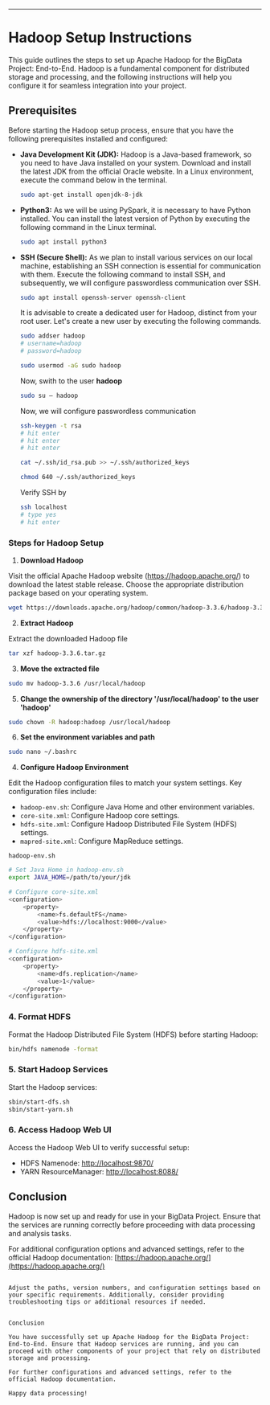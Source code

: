 ---

# Hadoop Setup Instructions

This guide outlines the steps to set up Apache Hadoop for the BigData Project: End-to-End. Hadoop is a fundamental component for distributed storage and processing, and the following instructions will help you configure it for seamless integration into your project.

## Prerequisites

Before starting the Hadoop setup process, ensure that you have the following prerequisites installed and configured:

- **Java Development Kit (JDK):** Hadoop is a Java-based framework, so you need to have Java installed on your system. Download and install the latest JDK from the official Oracle website. In a Linux environment, execute the command below in the terminal.
   ```bash
   sudo apt-get install openjdk-8-jdk
   ```
   
- **Python3:** As we will be using PySpark, it is necessary to have Python installed. You can install the latest version of Python by executing the following command in the Linux terminal.
   ```bash
   sudo apt install python3
   ```

- **SSH (Secure Shell):** As we plan to install various services on our local machine, establishing an SSH connection is essential for communication with them. Execute the following command to install SSH, and subsequently, we will configure passwordless communication over SSH.
    ```bash
   sudo apt install openssh-server openssh-client
   ```
   It is advisable to create a dedicated user for Hadoop, distinct from your root user. Let's create a new user by executing the following commands.
   ```bash
   sudo addser hadoop
   # username=hadoop
   # password=hadoop
   ```
   ```bash
   sudo usermod -aG sudo hadoop
   ```
   Now, swith to the user **hadoop**
   ```bash
   sudo su – hadoop
   ```
   Now, we will configure passwordless communication
   ```bash
   ssh-keygen -t rsa
   # hit enter 
   # hit enter 
   # hit enter
   ```
   ```bash
   cat ~/.ssh/id_rsa.pub >> ~/.ssh/authorized_keys
   ```
   ```bash
   chmod 640 ~/.ssh/authorized_keys
   ```
   Verify SSH by
   ```bash
   ssh localhost
   # type yes 
   # hit enter
   ```


### Steps for Hadoop Setup
1. **Download Hadoop**

Visit the official Apache Hadoop website (https://hadoop.apache.org/) to download the latest stable release. Choose the appropriate distribution package based on your operating system.
```bash
wget https://downloads.apache.org/hadoop/common/hadoop-3.3.6/hadoop-3.3.6.tar.gz
```


2. **Extract Hadoop**

Extract the downloaded Hadoop file
```bash
tar xzf hadoop-3.3.6.tar.gz
```

3. **Move the extracted file**
```bash
sudo mv hadoop-3.3.6 /usr/local/hadoop
```

5. **Change the ownership of the directory '/usr/local/hadoop' to the user 'hadoop'**
```bash
sudo chown -R hadoop:hadoop /usr/local/hadoop
```

6. **Set the environment variables and path**
```bash
sudo nano ~/.bashrc
```
 
4. **Configure Hadoop Environment**

Edit the Hadoop configuration files to match your system settings. Key configuration files include:

- `hadoop-env.sh`: Configure Java Home and other environment variables.
- `core-site.xml`: Configure Hadoop core settings.
- `hdfs-site.xml`: Configure Hadoop Distributed File System (HDFS) settings.
- `mapred-site.xml`: Configure MapReduce settings.

`hadoop-env.sh`
```bash
# Set Java Home in hadoop-env.sh
export JAVA_HOME=/path/to/your/jdk

# Configure core-site.xml
<configuration>
    <property>
        <name>fs.defaultFS</name>
        <value>hdfs://localhost:9000</value>
    </property>
</configuration>

# Configure hdfs-site.xml
<configuration>
    <property>
        <name>dfs.replication</name>
        <value>1</value>
    </property>
</configuration>
```

### 4. Format HDFS

Format the Hadoop Distributed File System (HDFS) before starting Hadoop:

```bash
bin/hdfs namenode -format
```

### 5. Start Hadoop Services

Start the Hadoop services:

```bash
sbin/start-dfs.sh
sbin/start-yarn.sh
```

### 6. Access Hadoop Web UI

Access the Hadoop Web UI to verify successful setup:

- HDFS Namenode: [http://localhost:9870/](http://localhost:9870/)
- YARN ResourceManager: [http://localhost:8088/](http://localhost:8088/)

## Conclusion

Hadoop is now set up and ready for use in your BigData Project. Ensure that the services are running correctly before proceeding with data processing and analysis tasks.

For additional configuration options and advanced settings, refer to the official Hadoop documentation: [https://hadoop.apache.org/](https://hadoop.apache.org/)

```

Adjust the paths, version numbers, and configuration settings based on your specific requirements. Additionally, consider providing troubleshooting tips or additional resources if needed.


Conclusion

You have successfully set up Apache Hadoop for the BigData Project: End-to-End. Ensure that Hadoop services are running, and you can proceed with other components of your project that rely on distributed storage and processing.

For further configurations and advanced settings, refer to the official Hadoop documentation.

Happy data processing!
